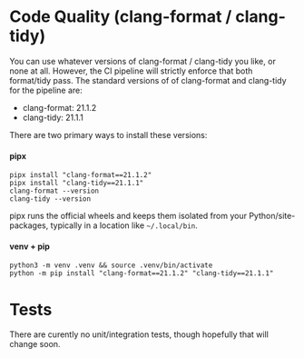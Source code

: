 # Code Quality (clang-format / clang-tidy)

You can use whatever versions of clang-format / clang-tidy you like, or none at all.
However, the CI pipeline will strictly enforce that both format/tidy pass.
The standard versions of of clang-format and clang-tidy for the pipeline are:
 - clang-format: 21.1.2
 - clang-tidy: 21.1.1

There are two primary ways to install these versions:

#### pipx
```
pipx install "clang-format==21.1.2"
pipx install "clang-tidy==21.1.1"
clang-format --version
clang-tidy --version
```

pipx runs the official wheels and keeps them isolated from your Python/site-packages, typically in a location like `~/.local/bin`.

#### venv + pip
```
python3 -m venv .venv && source .venv/bin/activate
python -m pip install "clang-format==21.1.2" "clang-tidy==21.1.1"
```

# Tests

There are curently no unit/integration tests, though hopefully that will change soon.
